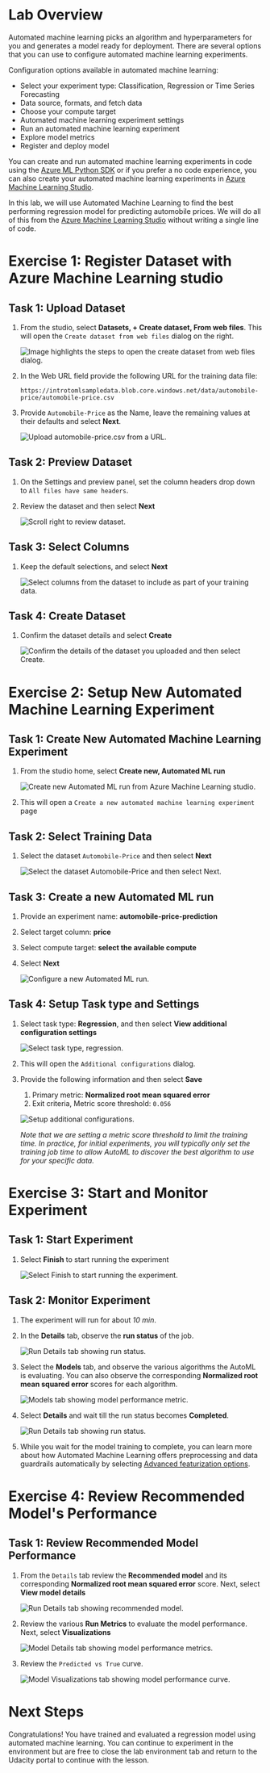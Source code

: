 # Lab Overview

Automated machine learning picks an algorithm and hyperparameters for you and generates a model ready for deployment. There are several options that you can use to configure automated machine learning experiments.

Configuration options available in automated machine learning:

- Select your experiment type: Classification, Regression or Time Series Forecasting
- Data source, formats, and fetch data
- Choose your compute target
- Automated machine learning experiment settings
- Run an automated machine learning experiment
- Explore model metrics
- Register and deploy model

You can create and run automated machine learning experiments in code using the [Azure ML Python SDK](https://docs.microsoft.com/en-us/azure/machine-learning/service/how-to-configure-auto-train) or if you prefer a no code experience, you can also create your automated machine learning experiments in [Azure Machine Learning Studio](https://ml.azure.com/).

In this lab, we will use Automated Machine Learning to find the best performing regression model for predicting automobile prices. We will do all of this from the [Azure Machine Learning Studio](https://ml.azure.com/) without writing a single line of code.

# Exercise 1: Register Dataset with Azure Machine Learning studio

## Task 1: Upload Dataset

1. From the studio, select **Datasets, + Create dataset, From web files**. This will open the `Create dataset from web files` dialog on the right.

   ![Image highlights the steps to open the create dataset from web files dialog.](images/04.png 'Create dataset from web files')

2. In the Web URL field provide the following URL for the training data file:
    ```
    https://introtomlsampledata.blob.core.windows.net/data/automobile-price/automobile-price.csv
    ```
3. Provide `Automobile-Price` as the Name, leave the remaining values at their defaults and select **Next**.

    ![Upload automobile-price.csv from a URL.](images/05.png 'Upload dataset')

## Task 2: Preview Dataset

1. On the Settings and preview panel, set the column headers drop down to `All files have same headers`.

2. Review the dataset and then select **Next**

    ![Scroll right to review dataset.](images/06.png 'Review dataset')

## Task 3: Select Columns

1. Keep the default selections, and select **Next**

    ![Select columns from the dataset to include as part of your training data.](images/07.png 'Select columns')

## Task 4: Create Dataset

1. Confirm the dataset details and select **Create**

    ![Confirm the details of the dataset you uploaded and then select Create.](images/08.png 'Confirm and create the dataset')

# Exercise 2: Setup New Automated Machine Learning Experiment

## Task 1: Create New Automated Machine Learning Experiment

1. From the studio home, select **Create new, Automated ML run**

    ![Create new Automated ML run from Azure Machine Learning studio.](images/02.png 'New Automated ML run')

2. This will open a `Create a new automated machine learning experiment` page

## Task 2: Select Training Data

1. Select the dataset `Automobile-Price` and then select **Next**

    ![Select the dataset Automobile-Price and then select Next.](images/09.png 'Select dataset')

## Task 3: Create a new Automated ML run

1. Provide an experiment name: **automobile-price-prediction**

2. Select target column: **price**

3. Select compute target: **select the available compute**

4. Select **Next**

    ![Configure a new Automated ML run.](images/10.png 'Configure Run')

## Task 4: Setup Task type and Settings

1. Select task type: **Regression**, and then select **View additional configuration settings**

    ![Select task type, regression.](images/11.png 'Select task type')

2. This will open the `Additional configurations` dialog.

3. Provide the following information and then select **Save**

   1. Primary metric: **Normalized root mean squared error**
   2. Exit criteria, Metric score threshold: `0.056`

   ![Setup additional configurations.](images/12.png 'Additional configurations')

   *Note that we are setting a metric score threshold to limit the training time. In practice, for initial experiments, you will typically only set the training job time to allow AutoML to discover the best algorithm to use for your specific data.*

# Exercise 3: Start and Monitor Experiment

## Task 1: Start Experiment

1. Select **Finish** to start running the experiment

    ![Select Finish to start running the experiment.](images/13.png 'Start Experiment')

## Task 2: Monitor Experiment

1. The experiment will run for about *10 min*.

2. In the **Details** tab, observe the **run status** of the job.

    ![Run Details tab showing run status.](images/14.png 'Run Details')

3. Select the **Models** tab, and observe the various algorithms the AutoML is evaluating. You can also observe the corresponding **Normalized root mean squared error** scores for each algorithm.

    ![Models tab showing model performance metric.](images/15.png 'Models')

4. Select **Details** and wait till the run status becomes **Completed**.

    ![Run Details tab showing run status.](images/16.png 'Run Details')

5. While you wait for the model training to complete, you can learn more about how Automated Machine Learning offers preprocessing and data guardrails automatically by selecting [Advanced featurization options](https://docs.microsoft.com/en-us/azure/machine-learning/how-to-create-portal-experiments#advanced-featurization-options).

# Exercise 4: Review Recommended Model's Performance

## Task 1: Review Recommended Model Performance

1. From the `Details` tab review the **Recommended model** and its corresponding **Normalized root mean squared error** score. Next, select **View model details**

    ![Run Details tab showing recommended model.](images/17.png 'Recommended Model')

2. Review the various **Run Metrics** to evaluate the model performance. Next, select **Visualizations**

    ![Model Details tab showing model performance metrics.](images/18.png 'Model details')

3. Review the `Predicted vs True` curve.

    ![Model Visualizations tab showing model performance curve.](images/19.png 'Model Performance')

# Next Steps

Congratulations! You have trained and evaluated a regression model using automated machine learning. You can continue to experiment in the environment but are free to close the lab environment tab and return to the Udacity portal to continue with the lesson.
